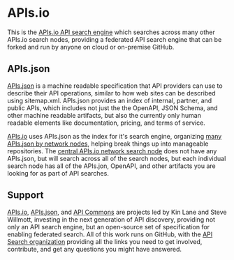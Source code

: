 # APIs.io
This is the [APIs.io API search engine](https://explore.apis.io/) which searches across many other APIs.io search nodes, providing a federated API search engine that can be forked and run by anyone on cloud or on-premise GitHub.

## APIs.json
[APIs.json](https://apisjson.org/) is a machine readable specification that API providers can use to describe their API operations, similar to how web sites can be described using sitemap.xml. APIs.json provides an index of internal, partner, and public APIs, which includes not just the the OpenAPI, JSON Schema, and other machine readable artifacts, but also the currently only human readable elements like documentation, pricing, and terms of service.

[APIs.io](https://explore.apis.io/) uses APIs.json as the index for it's search engine, organizing [many APIs.json by network nodes](https://explore.apis.io/network/), helping break things up into manageable repositories. The [central APIs.io network search node](https://explore.apis.io/) does not have any APIs.json, but will search across all of the search nodes, but each individual search node has all of the APIs.jon, OpenAPI, and other artifacts you are looking for as part of API searches. 

## Support
[APIs.io](https://explore.apis.io/), [APIs.json](https://apisjson.org/), and [API Commons](http://apicommons.org/) are projects led by Kin Lane and Steve Willmott, investing in the next generation of API discovery, providing not only an API search engine, but an open-source set of specification for enabling federated search. All of this work runs on GitHub, with the [API Search organization](https://github.com/api-search) providing all the links you need to get involved, contribute, and get any questions you might have answered.


